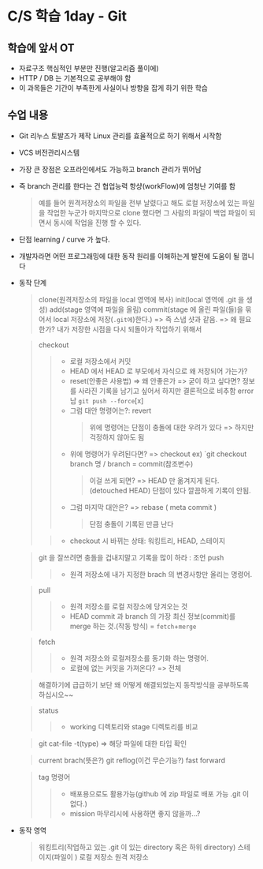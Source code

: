 # C/S 학습 1day - Git

## 학습에 앞서 OT

- 자료구조 핵심적인 부분만 진행(알고리즘 풀이에)
- HTTP / DB 는 기본적으로 공부해야 함
- 이 과목들은 기간이 부족한게 사실이나 방향을 잡게 하기 위한 학습

## 수업 내용

- Git 리누스 토발즈가 제작 Linux 관리를 효율적으로 하기 위해서 시작함
- VCS 버전관리시스템
- 가장 큰 장점은 오프라인에서도 가능하고 branch 관리가 뛰어남
- 즉 branch 관리를 한다는 건 협업능력 항샹(workFlow)에 엄청난 기여를 함
  > 예를 들어 원격저장소의 파일을 전부 날렸다고 해도 로컬 저장소에 있는 파일을 작업한 누군가 마지막으로 clone 했다면 그 사람의 파일이 백업 파일이 되면서 동시에 작업을 진행 할 수 있다.
- 단점 learning / curve 가 높다.

- 개발자라면 어떤 프로그래밍에 대한 동작 원리를 이해하는게 발전에 도움이 될 껍니다

* 동작 단계

  > clone(원격저장소의 파일을 local 영역에 복사)
  > init(local 영역에 .git 을 생성)
  > add(stage 영역에 파일을 올림)
  > commit(stage 에 올린 파일(들)을 묶어서 local 저장소에 저장(`.git에`)한다.) => 즉 스냅 샷과 같음. => 왜 필요한가? 내가 저장한 시점을 다시 되돌아가 작업하기 위해서

  > checkout
  >
  > > - 로컬 저장소에서 커밋
  > > - HEAD 에서 HEAD 로 부모에서 자식으로 왜 저장되어 가는가?
  > > - reset(안좋은 사용법) => 왜 안좋은가 => 굳이 하고 싶다면? 정보를 사라진 기록을 남기고 싶어서 하지만 결론적으로 비추함 error 남 `git push --force`[x]
  > > - 그럼 대안 명령어는?: revert
  > >   > 위에 명령어는 단점이 충돌에 대한 우려가 있다 => 하지만 걱정하지 않아도 됨
  > > - 위에 명령어가 우려된다면? => checkout ex) `git checkout branch 명 / branch = commit(참조변수)
  > >   > 이걸 쓰게 되면? => HEAD 만 옮겨지게 된다.(detouched HEAD)
  > >   > 단점이 있다 깔끔하게 기록이 안됨.
  > > - 그럼 마지막 대안은? => rebase ( meta commit )
  > >   > 단점 충돌이 기록된 만큼 난다
  >
  > > - checkout 시 바뀌는 상태: 워킹트리, HEAD, 스테이지

  > git 을 잘쓰려면 충돌을 겁내지말고 기록을 많이 하라 : 조언
  > push
  >
  > > - 원격 저장소에 내가 지정한 brach 의 변경사항만 올리는 명령어.

  > pull
  >
  > > - 원격 저장소를 로컬 저장소에 당겨오는 것
  > > - HEAD commit 과 branch 의 가장 최신 정보(commit)를 merge 하는 것.(작동 방식) = `fetch`+`merge`

  > fetch
  >
  > > - 원격 저장소와 로컬저장소를 동기화 하는 명령어.
  > > - 로컬에 없는 커밋을 가져온다? => 전체

  > 해결하기에 급급하기 보단 왜 어떻게 해결되었는지 동작방식을 공부하도록 하십시오~~

  > status
  >
  > > - working 디렉토리와 stage 디렉토리를 비교

  > git cat-file -t(type) => 해당 파일에 대한 타입 확인

  > current brach(뜻은?)
  > git reflog(이건 무슨기능?)
  > fast forward

  > tag 명령어
  >
  > > - 배포용으로도 활용가능(github 에 zip 파일로 배포 가능 .git 이 없다.)
  > > - mission 마무리시에 사용하면 좋지 않을까...?

- 동작 영역
  > 워킹트리(작업하고 있는 .git 이 있는 directory 혹은 하위 directory)
  > 스테이지(파일이 )
  > 로컬 저장소
  > 원격 저장소
